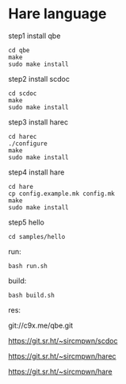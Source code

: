 # Hare language

step1 install qbe
```
cd qbe
make
sudo make install
```

step2 install scdoc
```
cd scdoc
make
sudo make install
```

step3 install harec
```
cd harec
./configure
make
sudo make install
```

step4 install hare

```
cd hare
cp config.example.mk config.mk
make
sudo make install
```

step5 hello
```
cd samples/hello
```
run:
```
bash run.sh
```
build:

```
bash build.sh
```


res:

git://c9x.me/qbe.git

https://git.sr.ht/~sircmpwn/scdoc

https://git.sr.ht/~sircmpwn/harec

https://git.sr.ht/~sircmpwn/hare
